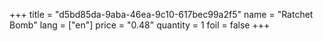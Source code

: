 +++
title = "d5bd85da-9aba-46ea-9c10-617bec99a2f5"
name = "Ratchet Bomb"
lang = ["en"]
price = "0.48"
quantity = 1
foil = false
+++
